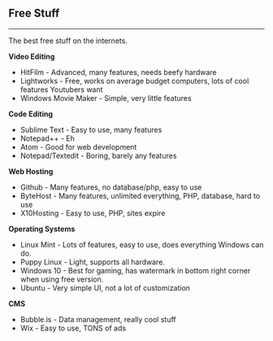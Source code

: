 ## Free Stuff
----------
The best free stuff on the internets.

**Video Editing**
 - HitFilm - Advanced, many features, needs beefy hardware
 - Lightworks - Free, works on average budget computers, lots of cool features Youtubers want
 - Windows Movie Maker - Simple, very little features
 
**Code Editing**
 - Sublime Text - Easy to use, many features
 - Notepad++ - Eh
 - Atom - Good for web development
 - Notepad/Textedit - Boring, barely any features

 **Web Hosting**
 - Github - Many features, no database/php, easy to use
 - ByteHost - Many features, unlimited everything, PHP, database, hard to use
 - X10Hosting - Easy to use, PHP, sites expire
 
  **Operating Systems**
 - Linux Mint - Lots of features, easy  to use, does everything Windows can do.
 - Puppy Linux - Light, supports all hardware.
 - Windows 10 - Best for gaming, has watermark in bottom right corner when using free version.
 - Ubuntu - Very simple UI, not a lot of customization

**CMS**
- Bubble.is - Data management, really cool stuff
- Wix - Easy to use, TONS of ads
